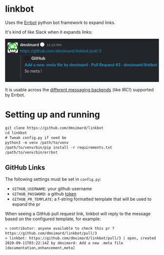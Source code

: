 # linkbot

Uses the [Errbot](https://errbot.readthedocs.io/en/latest/index.html) python bot framework to expand links.

It's kind of like Slack when it expands links:

![slack-expand](https://raw.githubusercontent.com/dmsimard/linkbot/master/docs/images/slack-expand.png)

It is usable across the [different messaging backends](https://errbot.readthedocs.io/en/latest/features.html) (like IRC!) supported by Errbot.

# Setting up and running

```
git clone https://github.com/dmsimard/linkbot
cd linkbot
# Tweak config.py if need be
python3 -m venv /path/to/venv
/path/to/venv/bin/pip install -r requirements.txt
/path/to/venv/bin/errbot
```

## GitHub Links

The following settings must be set in ``config.py``:
- ``GITHUB_USERNAME``: your github username
- ``GITHUB_PASSWORD``: a github [token](https://github.com/settings/tokens)
- ``GITHUB_PR_TEMPLATE``: a f-string formatted template that will be used to expand the pr

When seeing a GitHub pull request link, linkbot will reply to the message based on the configured template, for example:

```
> contributor: anyone available to check this pr ? https://github.com/dmsimard/linkbot/pull/3
> linkbot: https://github.com/dmsimard/linkbot/pull/3 | open, created 2020-09-11T03:22:14Z by dmsimard: Add a new .meta file [documentation,enhancement,meta]
```
